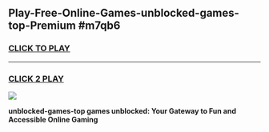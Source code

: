 
## Play-Free-Online-Games-unblocked-games-top-Premium #m7qb6
<h3>
<a href="https://premium.freeplayer.one?title=unblocked-games-top&ref=8M">CLICK TO PLAY</a></h3>
<hr>

<h3>
<a href="https://premium.freeplayer.one?title=unblocked-games-top&ref=8M">CLICK 2 PLAY</a>
  
</h3>

<a href="https://premium.freeplayer.one?title=unblocked-games-top&ref=8M"><img src="https://clearcache.store/games.png"></a>


**unblocked-games-top games unblocked: Your Gateway to Fun and Accessible Online Gaming**
